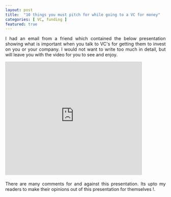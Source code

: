 ```yaml
---
layout: post
title:  "10 things you must pitch for while going to a VC for money"
categories: [ VC, funding ]
featured: true
---
```


<p style="text-align: justify;">I had an email from a friend which contained the below presentation showing what is important when you talk to VC's for getting them to invest on you or your company. I would not want to write too much in detail, but will leave you with the video for you to see and enjoy.</p>
<p style="text-align: justify;">

<iframe src="http://www.slideshare.net/slideshow/embed_code/612849" width="427" height="356" frameborder="0" marginwidth="0" marginheight="0" scrolling="no" style="border:1px solid #CCC;border-width:1px 1px 0;margin-bottom:5px" allowfullscreen> </iframe>



<p style="text-align: justify;">There are many comments for and against this presentation. Its upto my readers to make their opinions out of this presentation for themselves !.</p>
